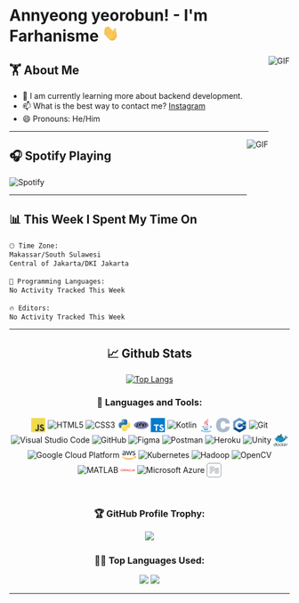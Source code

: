 # Annyeong yeorobun! - I'm Farhanisme <img width="30px" height="30" src="https://github.com/SatYu26/SatYu26/raw/master/Assets/Hi.gif" />

<img align="right" alt="GIF" height="160px" src="https://octodex.github.com/images/daftpunktocat-guy.gif" />

## 🏋 About Me

- 🌱 I am currently learning more about backend development.
- 📫 What is the best way to contact me? [Instagram](https://www.instagram.com/frhanoid?igsh=MXZ2YTQwMG42NnBtZA==)
- 😄 Pronouns: He/Him

---

<img align="right" alt="GIF" height="170px" src="https://media.giphy.com/media/J5B1Y8QZnzXXbLQIBu/giphy.gif" />

## 🎧 Spotify Playing

![Spotify](https://novatorem-kyzbk7wxl-bardiesel.vercel.app/api/spotify)

---

## 📊 **This Week I Spent My Time On** 

```text
🕑︎ Time Zone: 
Makassar/South Sulawesi
Central of Jakarta/DKI Jakarta

💬 Programming Languages: 
No Activity Tracked This Week

🔥 Editors: 
No Activity Tracked This Week
```
---

   
<!-- Skillset Icons -->
<div align="center">

## 📈 Github Stats
[![Top Langs](https://github-readme-stats.vercel.app/api/top-langs/?username=hashfx&theme=react&custom_title=Most-Used-Languages)](https://github.com/hashfx/github-readme-stats)
</div>


<div align="center">

### 🧰 Languages and Tools:
<p align="center">
  <img align="middle" alt="JavaScript" width="26px" src="https://raw.githubusercontent.com/devicons/devicon/master/icons/javascript/javascript-original.svg" />
  <img align="middle" alt="HTML5" width="26px" src="https://github.com/darshanr27/darshanr27/blob/master/Assets/html.png" />
  <img align="middle" alt="CSS3" width="26px" src="https://github.com/darshanr27/darshanr27/blob/master/Assets/css.png" />
  <img align="middle" alt="Python" width="26px" src="https://raw.githubusercontent.com/devicons/devicon/master/icons/python/python-original.svg" />
  <img align="middle" alt="PHP" width="26px" src="https://raw.githubusercontent.com/devicons/devicon/master/icons/php/php-original.svg" />
  <img align="middle" alt="TypeScript" width="26px" src="https://raw.githubusercontent.com/devicons/devicon/master/icons/typescript/typescript-original.svg" />
  <img align="middle" alt="Kotlin" width="26px" src="https://www.vectorlogo.zone/logos/kotlinlang/kotlinlang-icon.svg" />
  <img align="middle" alt="Java" width="26px" src="https://raw.githubusercontent.com/devicons/devicon/master/icons/java/java-original.svg" />
  <img align="middle" alt="C" width="26px" src="https://raw.githubusercontent.com/devicons/devicon/master/icons/c/c-original.svg" />
  <img align="middle" alt="C++" width="26px" src="https://raw.githubusercontent.com/devicons/devicon/master/icons/cplusplus/cplusplus-original.svg" />
  <img align="middle" alt="Git" width="26px" src="https://www.vectorlogo.zone/logos/git-scm/git-scm-icon.svg" />
  <img align="middle" alt="Visual Studio Code" width="26px" src="https://github.com/darshanr27/darshanr27/blob/master/Assets/visual-studio-code.png" />
  <img align="middle" alt="GitHub" width="26px" src="https://github.com/darshanr27/darshanr27/blob/master/Assets/github.png" />
  <img align="middle" alt="Figma" width="26px" src="https://github.com/darshanr27/darshanr27/blob/master/Assets/figma.png" />
  <img align="middle" alt="Postman" width="26px" src="https://www.vectorlogo.zone/logos/getpostman/getpostman-icon.svg" />
  <img align="middle" alt="Heroku" width="26px" src="https://www.vectorlogo.zone/logos/heroku/heroku-icon.svg" />
  <img align="middle" alt="Unity" width="26px" src="https://www.vectorlogo.zone/logos/unity3d/unity3d-icon.svg" />
  <img align="middle" alt="Docker" width="26px" src="https://raw.githubusercontent.com/devicons/devicon/master/icons/docker/docker-original-wordmark.svg" />
  <img align="middle" alt="Google Cloud Platform" width="26px" src="https://www.vectorlogo.zone/logos/google_cloud/google_cloud-icon.svg" />
  <img align="middle" alt="AWS" width="26px" src="https://raw.githubusercontent.com/devicons/devicon/master/icons/amazonwebservices/amazonwebservices-original-wordmark.svg" />
  <img align="middle" alt="Kubernetes" width="26px" src="https://www.vectorlogo.zone/logos/kubernetes/kubernetes-icon.svg" />
  <img align="middle" alt="Hadoop" width="26px" src="https://www.vectorlogo.zone/logos/apache_hadoop/apache_hadoop-icon.svg" />
  <img align="middle" alt="OpenCV" width="26px" src="https://www.vectorlogo.zone/logos/opencv/opencv-icon.svg" />
  <img align="middle" alt="MATLAB" width="26px" src="https://img.icons8.com/fluency/48/000000/matlab.png" />
  <img align="middle" alt="Oracle" width="26px" src="https://raw.githubusercontent.com/devicons/devicon/master/icons/oracle/oracle-original.svg" />
  <img align="middle" alt="Microsoft Azure" width="26px" src="https://www.vectorlogo.zone/logos/microsoft_azure/microsoft_azure-icon.svg" />
  <img align="middle" alt="Photoshop" width="26px" src="https://raw.githubusercontent.com/devicons/devicon/master/icons/photoshop/photoshop-line.svg" />
</p>

</div>
<br>

<div align="center">

### 🏆 GitHub Profile Trophy:
<a href="https://github.com/ryo-ma/github-profile-trophy">
  <img width=800 src="https://github-profile-trophy.vercel.app/?username=darshanr27&column=8&theme=darkhub&no-frame=true&no-bg=true"/>
</a>

</div>

<div align="center">

### 👨‍💻 Top Languages Used:
![](https://github-profile-summary-cards.vercel.app/api/cards/repos-per-language?username=darshanr27&theme=nord_dark)
![](https://github-profile-summary-cards.vercel.app/api/cards/most-commit-language?username=darshanr27&theme=nord_dark)
 <br>
 <hr>
 <br>

</div>
